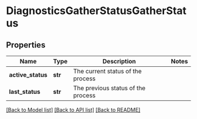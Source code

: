 # DiagnosticsGatherStatusGatherStatus

## Properties
Name | Type | Description | Notes
------------ | ------------- | ------------- | -------------
**active_status** | **str** | The current status of the process | 
**last_status** | **str** | The previous status of the process | 

[[Back to Model list]](../README.md#documentation-for-models) [[Back to API list]](../README.md#documentation-for-api-endpoints) [[Back to README]](../README.md)


